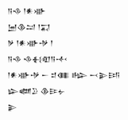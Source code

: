 <div class='block'>
<div class='line'>𒀀𒈾 𒁹𒀭𒀝</div>
<div class='line'>𒅁𒆠𒁺 𒁹𒍑</div>
<div class='line'>𒃻 𒁹𒀭𒀝𒋩 𒁹</div>
<div class='line'>𒀀𒈾 𒈾𒈬𒊏𒀀𒋾</div>
<div class='line'>𒁹𒀭𒀝𒋩 𒀸 𒄑𒈪 𒈗 𒁁𒉌𒅀</div>
<div class='line'>𒇽𒅘𒊒 𒆠𒄿𒉡</div>
<div class='line'>𒉌</div>
</div>